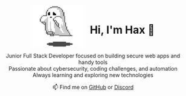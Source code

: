 <div align="center" style="display: flex; align-items: center; justify-content: center; gap: 15px;">
  <img src="ghost.gif" alt="ghost gif" width="140"/>
  <h1>Hi, I'm Hax 👋</h1>
</div>



<p align="center">
  Junior Full Stack Developer focused on building secure web apps and handy tools <br>
  Passionate about cybersecurity, coding challenges, and automation <br>
  Always learning and exploring new technologies
</p>


<p align="center">
  📫 Find me on <a href="https://github.com/6hax">GitHub</a> or <a href="https://discord.com/channels/@me/1417390592253755522">Discord</a>
</p>
